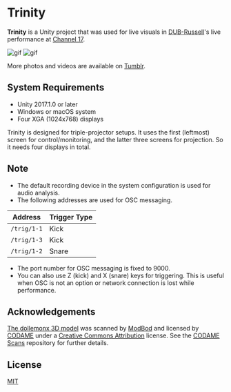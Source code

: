 Trinity
=======

**Trinity** is a Unity project that was used for live visuals in
[DUB-Russell]'s live performance at [Channel 17].

![gif](http://i.imgur.com/5Mx6gPX.gif)
![gif](http://i.imgur.com/eF20IDe.gif)

More photos and videos are available on [Tumblr].

[DUB-Russell]: http://dubrussell.com
[Channel 17]: https://www.super-deluxe.com/room/4329/
[Tumblr]: http://radiumsoftware.tumblr.com/tagged/channel17

System Requirements
-------------------

- Unity 2017.1.0 or later
- Windows or macOS system
- Four XGA (1024x768) displays

Trinity is designed for triple-projector setups. It uses the first (leftmost)
screen for control/monitoring, and the latter three screens for projection. So
it needs four displays in total.

Note
----

- The default recording device in the system configuration is used for audio
  analysis.
- The following addresses are used for OSC messaging.

| Address     | Trigger Type |
| ----------- | ------------ |
| `/trig/1-1` | Kick         |
| `/trig/1-3` | Kick         |
| `/trig/1-2` | Snare        |

- The port number for OSC messaging is fixed to 9000.
- You can also use Z (kick) and X (snare) keys for triggering. This is useful
  when OSC is not an option or network connection is lost while performance.

Acknowledgements
----------------

[The dollemonx 3D model] was scanned by [ModBod] and licensed by [CODAME] under
a [Creative Commons Attribution] license. See the [CODAME Scans] repository for
further details.

[The dollemonx 3D model]: https://sketchfab.com/models/0c7ce1376ade4b23a986916befa83e31
[ModBod]: http://codame.com/projects/modbod
[CODAME]: http://codame.com/
[Creative Commons Attribution]: https://creativecommons.org/licenses/by/4.0/
[CODAME Scans]: https://github.com/keijiro/CodameScans

License
-------

[MIT](LICENSE.txt)
